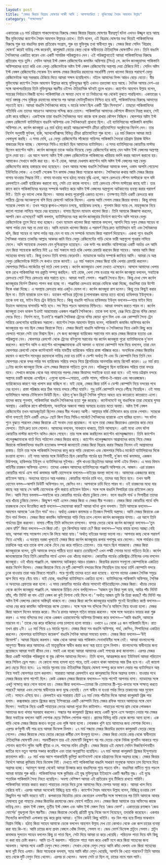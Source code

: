 ```yaml
---
layout: post
title: "মেজর জিয়ার বিদ্রোহ ঘোষণার সাক্ষী আমি : আলাপচারিতা : মুক্তিযোদ্ধা সৈয়দ আহসান উল্লাহ"
category: "সাক্ষাত্কার"
---
```

একাত্তরের ২৬ মার্চ চট্টগ্রামে পাকসেনাদের বিরুদ্ধে মেজর জিয়ার বিদ্রোহ ঘোষণার বীরত্বপূর্ণ ঘটনা এখনও উজ্জ্বল হয়ে আছে বীর মুক্তিযোদ্ধা ক্যাপ্টেন সৈয়দ আহসান উল্লাহর চোখে। তিনি বলেন, এই বিদ্রোহ ঘোষণার মধ্য দিয়েই পাকিস্তানিদের বিরুদ্ধে শুরু হয় বাঙালির প্রথম প্রতিরোধ সংগ্রাম, শুরু হয় মুক্তিযুদ্ধ তথা স্বাধীনতা যুদ্ধ। মেজর জিয়া সেদিন ‘বিদ্রোহ ঘোষণা’ করেই দায়িত্ব শেষ করেননি, কালুরঘাট বেতার কেন্দ্র থেকে স্বাধীনতার ঐতিহাসিক ঘোষণাটিও দেন। তিনি বাঙালি সৈনিকদের একত্রিত করেন এবং একটি সামরিক পরিকল্পনাও দেন। এই পরিকল্পনাতেই আমরা পাকিস্তানিদের বিরুদ্ধে প্রতিরোধ গড়ে তুলি। সেদিন আমরা ইস্ট বেঙ্গল রেজিমেন্টের কমান্ডিং অফিসার (সিও) লে. কর্নেল জানজুয়াসহ পাকিস্তানি অফিসারদের হত্যা করি এবং বেলুচ রেজিমেন্টকে অষ্টম ইস্ট বেঙ্গল রেজিমেন্টের অস্ত্রশস্ত্র দেয়া ঠেকিয়ে দিই। সেদিন অষ্টম ইস্ট বেঙ্গল রেজিমেন্টের সেকেন্ড ইন কমান্ড মেজর জিয়াউর রহমানের সহধর্মিণী বেগম খালেদা জিয়ার পরামর্শে বেলুচ রেজিমেন্টকে অস্ত্র সরবরাহ ঠেকিয়ে দিতে আমরা সক্ষম হয়েছিলাম। নইলে আমাদের বিপদ আরও বেড়ে যেতো।
বীর মুক্তিযোদ্ধা ক্যাপ্টেন সৈয়দ আহসান উল্লাহর কাছে মুক্তিযুদ্ধের স্মৃতি এখনও তরতাজা হয়ে আছে। দৈনিক আমার দেশ-এর সঙ্গে আলাপচারিতায় তিনি মুক্তিযুদ্ধের স্মরণীয় ওইসব ঐতিহাসিক ঘটনাই তুলে ধরেন।
ক্যাপ্টেন আহসান উল্লাহ বলেন, সত্তরের নির্বাচনে বিজয়ী হলেও পাকিস্তানিরা যে ক্ষমতা দেবে না তা নির্বাচনের পর থেকেই বুঝতে পারছিলাম। একাত্তরের ৭ মার্চে বঙ্গবন্ধু শেখ মুজিবুর রহমানের ভাষণের পর আমরা মোটামুটিভাবে নিশ্চিত হয়ে যাই, পাকিস্তানিদের বিরুদ্ধে আমাদের লড়তেই হবে। আমরা বাঙালি সৈনিকদের কাছে ৭ মার্চের ভাষণ ছিল একটি ‘গ্রিন সিগন্যাল’। তাছাড়া পাকিস্তানিদের গতিবিধি এবং তাদের আচরণও আমাদের সন্দিগ্ধ করে তোলে। পাকিস্তানিরা আমাদের কৌশলে কীভাবে নিরস্ত্র করবে, সেই চেষ্টা করে যাচ্ছিল। একইসঙ্গে তারা বাঙালি সৈনিকদের অন্য কাজে ব্যস্ত রাখার কৌশল নিচ্ছিল। ষোলশহর অষ্টম ইস্ট বেঙ্গল রেজিমেন্ট ব্যাটালিয়নে বাঙালি অফিসার এবং সৈনিকদেরই প্রাধান্য ছিল। এই ব্যাটালিয়নের পাকিস্তানি কমান্ডিং অফিসার লে. কর্নেল জানজুয়া ২৪ মার্চ হঠাত্ করেই আন্তঃকোম্পানি ক্রীড়া প্রতিযোগিতা অনুষ্ঠানের নির্দেশ দেন। তার নির্দেশ অনুযায়ী ফুটবল, হকি, অ্যাথলেটিক্সসহ বিভিন্ন ক্রীড়া প্রতিযোগিতা শুরু হলো। ২৪ মার্চ বিকালে আমরা মাঠে খেলাধুলা করছি। এ সময় দেখি, ২৪ বেলুচ রেজিমেন্টের সাঁজোয়া গাড়িসহ পাকিস্তানি সৈন্যরা চট্টগ্রাম রিয়াজ উদ্দিন বাজারের দিকে যাচ্ছে। ষোলশহর সিডিএ মার্কেটে ছিল আমাদের ব্যাটালিয়ন। এ সময় ব্যাটালিয়নের কোয়ার্টার মাস্টার ছিলেন ক্যাপ্টেন অলি। কর্নেল জানজুয়া তাকে অর্ডার দিয়েছে বেলুচ রেজিমেন্টের কাছে যেন অষ্টম ইস্ট বেঙ্গলের অস্ত্রশস্ত্র তুলে দেয়া হয়। এর আগে অবশ্য অষ্টম ইস্ট বেঙ্গল রেজিমেন্টকে পাকিস্তানের খারিয়ায় বদলি করার আদেশ করানো হয়। আমাকেও সেখানে বদলি করা হয়। যা-ই হোক, আমরা দেখলাম ক্যাপ্টেন অলি অষ্টম ইস্ট বেঙ্গলের অস্ত্র বেলুচ রেজিমেন্টের কাছে হস্তান্তরে বাধ্য হয়েছেন। তখন আমার সঙ্গের বাঙালি সৈনিকরা আমাকে বলল, ওস্তাদ আপনি গোয়েন্দা ইউনিটের লোক। এ তথ্যটি সেকেন্ড ইন কমান্ড মেজর জিয়া স্যারকে জানান। সৈনিকদের কথায় আমি মেজর জিয়ার বাসায় যাওয়ার সিদ্ধান্ত নিই। বাসায় যাওয়ার পথে হঠাত্ মাথায় বুদ্ধি এলো, আগে রেলওয়ে স্টেশন মাস্টারকে বলে যদি রেললাইনে একটি ব্যারিকেড করানো যায়, সেটা তো কাজে লাগবে। তাই রেলওয়ে স্টেশন মাস্টারের কাছে যাই। তার কানে কানে পাকিস্তানিদের ষড়যন্ত্র সম্পর্কে অবহিত করে অষ্টম ইস্ট বেঙ্গলের অস্ত্রগুলো আটকানোর ব্যবস্থা করার পরামর্শ দিই। তিনি খুব ভালো লোক ছিলেন। আমার কথায় পুরোপুরি একমত হলেন। তত্ক্ষণাত্ তিনি একটি রেলওয়ে কার পাঠিয়ে ট্রেনের অনেকগুলো বগি দিয়ে রেলগেট আটকে দিলেন। এরপর আমি গেলাম মেজর জিয়ার বাসায়। কিন্তু বাসায় স্যারকে পেলাম না। তখন শহরে জ্বালাও-পোড়াও চলছে, ব্যারিকেড চলছে। শুনলাম জিয়া স্যার লে. মাহফুজকে নিয়ে কালো পতাকা লাগিয়ে শহরে বের হয়েছেন। বাসায় ছিলেন ম্যাডাম খালেদা জিয়া। তিনি আমাকে জিজ্ঞাসা করলেন, আপনি কেন এসেছেন? আমি বললাম, ব্যাটালিয়নের অস্ত্র কর্নেল জানজুয়ার নির্দেশে ক্যাপ্টেন অলি সাহেব বেলুচ রেজিমেন্টকে তুলে দিতে বাধ্য হচ্ছেন। তখন ম্যাডাম খালেদা জিয়া আমাকে বললেন, আপনি গিয়ে বলুন মেজর সাহেব না আসা পর্যন্ত যেন অস্ত্র না দেয়া হয়। আমি ম্যাডাম খালেদা জিয়ার এ পরামর্শ নিয়ে দ্রুত ব্যাটালিয়নে যাই এবং সৈনিকদের বলি, জিয়া সাহেব না আসা পর্যন্ত অস্ত্র যেন না যায় সে সম্পর্কে ম্যাডাম জিয়া পরামর্শ দিয়েছেন। একথা শুনে বাঙালি সৈনিকরা নারায়ে তাকবির আল্লাহ আকবর ধ্বনি দিয়ে বেলুচ রেজিমেন্টের গাড়ি থেকে ভারী অস্ত্রগুলো পুনরায় নামিয়ে ফেলে। অলি সাহেবকে দেখলাম যেন দুশ্চিন্তামুক্ত হয়েছেন। এক ঘণ্টা পর কমান্ডিং অফিসারের একটি অর্ডার এল আমি যেন জিয়া সাহেবকে জানিয়ে দিই ২৫ মার্চ সকালে মাঠে হকি খেলার রেফারি করবেন জিয়া সাহেব। আবার আমি জিয়া সাহেবের বাসায় যাই। কিন্তু তখনও তিনি বাসায় ফেরেননি। ম্যাডামকে অর্ডার সম্পর্কে জানিয়ে আসি। আমরা যে অস্ত্র বেলুচ রেজিমেন্টকে দিইনি সে কথাও তাকে জানাই। ২৫ মার্চ সকালে মেজর জিয়া হকি খেলার রেফারি করলেন। ষোলশহর সিডিএ মার্কেটের পূর্ব মাঠে খেলা চলছে। কর্নেল জানজুয়াও খেলা দেখতে এসেছেন। আসলে আমাদের খেলায় ব্যস্ত রেখে পাকিস্তানিরা সব প্রস্তুতি সম্পন্ন করছিল। যাই হোক, খেলা শেষ হওয়ার পর কর্নেল জানজুয়া বললেন, সবাইকে রেলওয়ে গেটে গিয়ে রেলওয়ে কার সরাতে হবে। আমরা সবাই গেলাম। পাঞ্জাবি সৈন্যও ছিল। কিন্তু দেখা গেল কর্নেল জানজুয়ার নির্দেশ ঠিকমত পালন করা হচ্ছে না। পাঞ্জাবিরা রেলওয়ে কারের যেদিকে ধাক্কা দিচ্ছে, বাঙালিরা তার উল্টো দিকে ধাক্কা দিচ্ছে। এ অবস্থায় রেলওয়ে কার একটুও হেলল না। কর্নেল জানজুয়া রাগ হলেন। কিন্তু তার কিছুই করার ছিল না। তিনি ব্যারাকে চলে যান। ডাকেন পানিওর প্লাটুনের (গোলাবারুদ যাদের হাতে থাকে) হাবিলদার ইউনূসকে। তাকে বলা হয়, মাইন দিয়ে ট্রেন উড়িয়ে দিতে। কিন্তু বাঙালি পানিওর হাবিলদার ইউনূস বললেন—স্যার মাইন দিয়ে উড়ালে আমাদের বাসাবাড়ি ক্ষতি হবে। সব গিয়ে পড়বে আমাদের বিল্ডিংয়ে। আমরা বসবাস করতে পারব না। কর্নেল জানজুয়া তখন ডাকল ইএমই আরমোরার একজন পাঞ্জাবি সৈনিককে। তাকে বলা হলো, রেঞ্জ দিয়ে ট্রেনের বগির জোড়া ভেঙে দিতে। নির্দেশ মতে, ইএমই’র পাঞ্জাবি সৈনিকরা ট্রেনের বগির জোড়া খুলে দিল এবং এক কোম্পানি সৈন্য ট্রেন সারিয়ে রেলগেটের ব্যারিকেড সরালো।
ক্যাপ্টেন সৈয়দ আহসান উল্লাহ বলেন, পাকিস্তানি কমান্ডিং অফিসার কর্নেল জানজুয়ার বড় ভয় ছিল মেজর জিয়াকে নিয়ে। মেজর জিয়াই বাঙালি অফিসার ও সৈনিকদের নিয়ে একটা কিছু করে ফেলতে পারেন সেটা তার বিশ্বাস ছিল। সে জন্য জানজুয়া ব্যারিকেড সরানোর নাম করে মেজর জিয়াকে হত্যার এক পরিকল্পনা নেন। ষোলশহর রেলগেট থেকে ট্রেনের বগিগুলো সরানোর পর কর্নেল জানজুয়া পুরো ব্যাটালিয়নকে দু’ভাগ করলেন। ক্যাপ্টেন অলি ও ক্যাপ্টেন খালেকুজ্জামানকে এবি আলফা ও ব্যাভো কোম্পানি সঙ্গে দিয়ে বললেন, তারা যেন ষোলশহর রেলগেট থেকে ক্যান্টনমেন্ট পর্যন্ত যাবতীয় ব্যারিকেড সরিয়ে রাস্তা পরিষ্কার করে।
অন্যদিকে মেজর জিয়াউর রহমান ও ক্যাপ্টেন সাদেকুর রহমানকে দায়িত্ব দেয়া হয় চার্লি ও ডেল্টা অর্থাত্ সি এবং ডি কোম্পানি নিয়ে তিনি যেন ষোলশহর থেকে বন্দর পর্যন্ত সব ব্যারিকেড সরিয়ে বন্দরে গিয়ে ব্রিগেডিয়ার আনসারির কাছে রিপোর্ট করেন। ২৫ মার্চ রাত ১১টায় কর্নেল জানজুয়া নিজে এসে মেজর জিয়াকে গাড়িতে তুলে দেন। পরিকল্পনা ছিল ব্যারিকেড সরিয়ে তারা বন্দরে যাবে। সেখানে জাহাজ থেকে অস্ত্র নামানোর পরপর মেজর জিয়াসহ সবাইকে হত্যা করা হবে। ওই সময় চট্টগ্রাম বন্দরে অস্ত্রসহ চারটি জাহাজ এসেছিল। এগুলো হলো—সোয়াত, এমভি শামস, শফিনা-ই-আরব এবং আওরঙ্গজেব। ব্যারিকেডের কারণে অস্ত্র খালাস করা যাচ্ছিল না। যাই হোক, মেজর জিয়া চার্লি ও ডেল্টা কোম্পানি নিয়ে বন্দরের পথে বের হলেন। রাস্তা পরিষ্কার করে ঠিক সময়ে বন্দরে পৌঁছা যায়নি। শুধু চার্লি কোম্পানি বন্দরে পৌঁছে গিয়েছিল। ওই সময় ব্যাটালিয়নে আমার টেলিফোন ডিউটি ছিল। হঠাত্ দু’জন রিক্রুট সৈনিক গুলিতে আহত হয়ে কাতরাতে কাতরাতে এলো। তাদের কাছে শুনলাম, পাকিস্তানিরা বাঙালি সৈনিকদের হত্যা শুরু করেছে। ক্যান্টনমেন্টে বহু বাঙালিকে তারা মেরেছে ঘুমন্ত অবস্থায়। একদিকে রাগে কাঁপছিলাম, অন্যদিকে অজানা শঙ্কায় অসহায় হওয়ায় মতো অবস্থা। অষ্টম ইস্ট বেঙ্গল রেজিমেন্টের তখন অ্যাডজুটেম্লট ছিলেন মেজর মীর শওকত আলী। আল্লাহর মর্জি টেলিফোন করে তাকে পেলাম। স্যারকে ঘটনা বলতেই তিনি একটি এম৩৮ ছোট জিপ নিয়ে সিডিএ মার্কেটে সৈনিকদের ব্যারাকে এসে হাজির হলেন। সব ঘটনা শুনে বুঝতে পারলেন মেজর জিয়াকে এই সংবাদ দেয়া প্রয়োজন। না হলে তারা মেজর জিয়াকেও গ্রেফতার করে মেরে ফেলবে। তিনি দ্রুত চলে গেলেন। আমাদের বললেন, সাবধানে থাকতে, তিনি আসছেন। এরই মধ্যে এসব ঘটনা কোয়ার্টার মাস্টার ক্যাপ্টেন অলিও জেনে গেছেন। তার সঙ্গে কাজ করছিলেন ক্যাপ্টেন খালেকুজ্জামান। তিনি ক্যাপ্টেন খালেকুজ্জামানকে বার্তা দিয়ে পাঠালেন মেজর জিয়ার কাছে। ক্যাপ্টেন খালেকুজ্জামান আগ্রাবাদের কাছে গিয়ে মেজর জিয়াকে পাকিস্তানিদের বাঙালি হত্যাকাণ্ড সম্পর্কে জানাতেই মেজর জিয়া বিদ্রোহ করার সিদ্ধান্ত নিলেন ওই আগ্রাবাদের রাস্তায়। তিনি তার সঙ্গে পাকিস্তানি সৈন্যদের কাবু করে গাড়ি ফেরালেন এবং ষোলশহর সিডিএ মার্কেটে ব্যাটালিয়নের দিকে রওয়ানা হলেন। ওই সময় আমার সঙ্গে ডিউটিতে ছিল কোয়ার্টার গার্ডের ছয় সিপাহী, দু’জন গার্ড কমান্ডার, একজন বিউগলার, হাবিলদার ইউনুস ও ব্যাটালিয়নের সুইপার। গুলি খাওয়া রিক্রুটদের আমরা ফাস্ট এইড দিলাম। এ সময় বিমান বাহিনীর চারজন অফিসার এলেন। তাদের একজন আমাদের ব্যাটালিয়নের পাঞ্জাবি অফিসার লে. আজম। এরা চারজন কোয়ার্টার গার্ডে এসে গার্ড কমান্ডার আলী হোসেনকে বললেন—বাইরের অবস্থা ভালো নয়। আমাদের একজনের কাছে রাইফেল আছে। অন্যদের হাতেও অস্ত্র দরকার। কোয়ার্টার গার্ডের চাবি দাও, তাদের অস্ত্র দিতে হবে। তখন আলী হোসেন বলল—আপনি ডিউটি অফিসারও নন, জেসিও নন। আপনাকে চাবি দিতে পারব না। ওই চারজনের মধ্যে যার কাছে অস্ত্র আছে সে আলী হোসেনকে গুলি করতে রাইফেল উঠাল। সঙ্গে সঙ্গে বাঙালি সিপাহিরা তার রাইফেল কেড়ে নিল। আমি গিয়ে বললাম—সবাইকে ধরে কোয়ার্টার গার্ডের খাঁচায় ঢুকিয়ে ফেল। ফলে বাঙালি গার্ড ও সিপাহীরা তাদের ধরে খাঁচায় ঢুকিয়ে ফেলল। কিছুক্ষণ পরই এলেন মেজর জিয়া ও মেজর মীর শওকত। মেজর জিয়া কোয়ার্টার গার্ডে বন্দি চারজনকে দেখে উত্তেজিত কণ্ঠে বললেন—মেহমানরা কারা? আমরা ঘটনা খুলে বললাম। তিনি আমাকে বললেন— আহসান আমাকে ‘এক তিন গার্ড’ দাও। অর্থাত্ একজন কমান্ডার ও তিনজন সিপাহি অস্ত্রসহ। আমি মেজর জিয়াকে এক তিন গার্ড দিলাম। মেজর জিয়া কমান্ডিং অফিসারের গাড়ি নিয়ে চলে গেলেন কর্নেল জানজুয়ার বাসায়। এর আগে তিনি গার্ডদের ব্রিফ করলেন। বাসায় পৌঁছে তিনি কলিংবেল চাপলেন। বাসার ভেতর থেকে কর্নেল জানজুয়া বললেন—‘তুম কোন হ্যাঁ?’ জিয়া বললেন—মে জিয়া হোঁ। তুম কিসলিয়ে আয়া হে? জিয়া বললেন—‘স্যার বাহার হালত আচ্ছা নেহি হ্যায়, আপকা পাছ সাজেশন লেনে কি লিয়ে আয়া হ্যায়।’ অর্থাত্ বাইরের অবস্থা ভালো নয়। আপনার কাছ থেকে পরামর্শ নিতে এসেছি। এ অবস্থায় দরজা খুলতেই মেজর জিয়া কর্নেল জানজুয়ার কলার গলাসুদ্ধ ধরে ফেলেন। সঙ্গে গার্ডরাও তার চারদিকে অস্ত্র ধরে তাকে বাসা থেকে টেনে বের করে গাড়িতে তোলেন। তার পরনে ছিল পায়জামা। মেজর জিয়া জানজুয়াকে বলেন, তুমি আমাকে বন্দরে পাঠিয়ে হত্যা করতে চেয়েছিলে? এখন লক্ষ্মী সোনার মতো গাড়িতে উঠো। কর্নেল জানজোয়াকে নিয়ে তিনি কোয়ার্টার গার্ডে এলেন এবং খাঁচায় ভরলেন। কোয়ার্টার গার্ডের রেজিস্ট্রার টেবিলের ওপর বসলেন জানজুয়া। ওই খাঁচায় পাঞ্জাবি লে. আজমসহ আটককৃত আরও চারজন। জিয়াউর রহমান সবগুলো কোম্পানিকে একত্রিত করার নির্দেশ দিলেন। মেজর জিয়াকে নিয়ে যে দুটি কোম্পানি বন্দরের দিকে গিয়েছিল তার মধ্যে চার্লি কোম্পানি বন্দরে ঢুকে যাওয়ায় তারা আর ফিরতে পারেনি। পরে শুনেছি তাদের হত্যা করা হয়েছে। হাশেম নামের একজন সৈনিক সমুদ্রে ঝাপ দিয়ে পড়ে বেঁচে যায়। যাই হোক, বাঙালিরা ব্যাটালিয়নে একত্রিত হলো। ব্যাটালিয়নের পাকিস্তানি অফিসার, সৈনিক ও অন্যদের গ্রেফতার করা হলো। এ সময় কোয়ার্টার গার্ডের খাঁচার সামনেই দাঁড়িয়েছিলেন মেজর জিয়া। খাঁচার ভেতর থেকে কর্নেল জানজুয়া পাঞ্জাবি লে. আজমকে চিন্তিত দেখে বলছিলেন— ‘আজম তুম কিয়া সুস্তা হ্যায়, আউর পাঁচ মিনিট হ্যাঁয়, পাঁচ মিনিট কা বাদ এইট বেঙ্গল কা কুই নিশানা নেহি মিলে গা।’ অর্থাত্ আজম তুমি কি চিন্তা করছ? পাঁচ মিনিট পর অষ্টম ইস্ট বেঙ্গলের কোনো অস্তিত্বই থাকবে না। মেজর জিয়া কর্ণেল জানজুয়ার দম্ভোক্তি শুনেই উত্তেজিত কণ্ঠে বললেন—ওদের বের করে কমান্ডিং অফিসারের কক্ষে ঢোকাও। সঙ্গে সঙ্গে সব বন্দিকে সিও’র অফিসে নিয়ে যাওয়া হলো। মেজর জিয়া আদেশ দিলেন ফায়ার করো। সিও’র রানার আবদুল মতিন ফায়ার করলেন। সঙ্গে সঙ্গে অন্যরাও ফায়ার করা শুরু করল। এ সময় বন্দিদের মধ্য থেকে একজন এয়ারফোর্সের অফিসার চিত্কার করে বললেন—‘আমি বাঙালি, আমাকে মারবেন না।’ তাকে বের করে বাকিদের ওপর চালানো হলো ফায়ার। ওখানে ২০ থেকে ২৫ জন পাকিস্তানি ছিল।
রাত তখন প্রায় ২টা। ২৫ মার্চ গিয়ে ২৬ মার্চের সূচনা। মেজর জিয়া সব বাঙালি অফিসার, গার্ড, জেসিও, সিপাহিদের একত্রিত করলেন। ষোলশহর ব্যাটালিয়নে কয়েকশ’ বাঙালি সৈনিক আমরা সমবেত হলাম। মেজর জিয়া বললেন—‘উই রিভোল্ট’। আমরা বিদ্রোহ করলাম। আজ থেকে আমরা আর পাকিস্তান সেনাবাহিনীর সঙ্গে নেই। আমরা বাংলাদেশের আনুগত্য স্বীকার করে আমাদের এই মাতৃভূমিকে স্বাধীন করার জন্য অস্ত্র হাতে তুলে নিলাম। বাংলাদেশের স্বাধীনতার জন্য প্রয়োজনে আমরা সবাই জীবন দেব। সবাই এক বাক্যে আমরা আমাদের একই শপথের কথা জানালাম। এরপর মেজর জিয়া একটি সামরিক পরিকল্পনা বা যুদ্ধ কৌশল আমাদের দিলেন। তিনি বলেন, আত্মরক্ষার জন্য ইউনিফর্ম আমরা পরিত্যাগ করে সিভিল ড্রেস পরব। যে কোনো সময় হামলা হতে পারে, তাই এখানে থাকা আমাদের আর ঠিক হবে না। এই জায়গা দ্রুত ছেড়ে দিতে হবে। ২৬ মার্চের সূচনায় তার ঐতিহাসিক বিদ্রোহ ঘোষণা সম্পন্ন করে ভাষণ দেয়ার পর ব্যাটালিয়নে অস্ত্র নিয়ে সবাই ষোলশহর ত্যাগ করলাম। সারারাত আমরা রেললাইন ধরে কালুরঘাটের দিকে অগ্রসর হলাম। যাওয়ার পথে মেজর জিয়ার বাসা পাশেই ছিল। কেউ একজন মেজর জিয়াকে বললেন— স্যার পাশেই আপনার বাসা। ম্যাডামের সঙ্গে একটু সাক্ষাত্ করে গেলে ভালো হয়। মেজর জিয়া বললেন—তোমরা কি তোমাদের স্ত্রী-পুত্র-কন্যার সঙ্গে সাক্ষাত্ করতে পারবে? আমরা এখন দেশের স্বাধীনতার জন্য যুদ্ধে নেমেছি। দেশ স্বাধীন না হওয়া পর্যন্ত ফিরে তাকানোর আর সুযোগ নেই। সামনে এগিয়ে যাও।
রেললাইন ধরে সারারাত হেঁটে ২৬ মার্চ ভোর পাঁচটার দিকে আমরা কালুরঘাট ব্রিজ পার হলাম। কক্সবাজার রোডে ব্রিজের কাছে ইপিআরের একটি কোম্পানি নিয়ে মেজর রফিক সাহেব আমাদের সঙ্গে যোগ দিলেন। সবাইকে নিয়ে একটি পাহাড়ের ভেতর আমরা পুরো দিন কাটালাম। পাহাড়ের পাশের গ্রাম থেকে লোকজন আমাদের জন্য খাবার সরবরাহ করলেন। সন্ধ্যার পর কালুরঘাট ব্রিজের কাছে একটি স্কুলে এসে অবস্থান নেয়ার পর মেজর জিয়া সবাইকে বললেন আর্মি পোশাক ছেড়ে সিভিল পোশাক পরতে। গ্রামের বিভিন্ন বাড়ি থেকে কাপড় আনা হলো। এক বাড়ি থেকে মেজর জিয়ার জন্যও ফতুয়া এবং লুঙ্গি আনা হলো। লোকজন খুশি হয়ে আমাদের জন্য পোশাক দিলেন। এরপর কর্ণফুলী নদী পার হয়ে আমরা ডিফেন্স নিলাম। ২৭ মার্চ সন্ধ্যায় মেজর জিয়াউর রহমান কালুরঘাট বেতার কেন্দ্রে গেলেন। মেজর জিয়াকে পেয়ে বেতার কেন্দ্রের কর্মীরা বেশ উত্ফুল্ল হলেন। মেজর জিয়া বেতার কেন্দ্র থেকে স্বাধীনতার ঐতিহাসিক ঘোষণাটি দেন। পরবর্তীকালে তার এই ঘোষণাটি কিছুক্ষণ পর পর বেতার থেকে নিউজ বুলেটিন আকারে পড়ে শোনান ক্যাপ্টেন সুবিদ আলী ভূঁইয়া ও লে. শমসের মবিন চৌধুরী। মেজর জিয়ার এই ঘোষণা সেদিন দিকনির্দেশনাহীন জাতির মনে নতুন আশার সঞ্চার করেছিল এবং তারা অনুপ্রাণিত হয়েছিল।
২৭ মার্চ আমরা কালুরঘাট ব্রিজের হিন্দুপাড়ায় রাতযাপন করি। ২৮ মার্চ খবর আসে পাকবাহিনী কুমিল্লা ক্যান্টনমেন্ট থেকে চট্টগ্রামের দিকে অগ্রসর হচ্ছে। মেজর জিয়ার নির্দেশে আমরা কুমিরায় গিয়ে ডিফেন্স নিই। দেখতে পাই পাকিস্তানিরা বাঙালি সাধারণ মানুষকে সামনে ঢাল হিসেবে দিয়ে অগ্রসর হচ্ছে। অ্যামবুশ অবস্থা থেকেই আমরা চিত্কার করে বাঙালিদের শুয়ে পড়তে বলি। বাঙালিরা মাটিতে শুয়ে পড়লে আমরা ফায়ার শুরু করি। পাকিস্তানিদের সঙ্গে কুমিরার এই যুদ্ধ মুক্তিযুদ্ধের ইতিহাসে একটি স্মরণীয় যুদ্ধ। এই যুদ্ধে শতাধিক পাকিস্তানি সৈন্য নিহত হয়েছিল। অবশ্য বেশিক্ষণ আমরা এই প্রতিরোধ ব্যুহ টিকিয়ে রাখতে পারিনি। পাকিস্তানিরা ফায়ার করতে করতে পাহাড়ের ভেতর দিয়ে ঢুকে আমাদের ঘিরে ফেলার অবস্থা করে। আমরা খাল দিয়ে বেরিয়ে যাই। এরপর আমরা অনেকেই বিচ্ছিন্ন হয়ে পড়ি।
ক্যাপ্টেন সৈয়দ আহসান উল্লাহ বলেন, বিচ্ছিন্ন হওয়ার বেশ কিছুদিন পর আমি ভারতে যাই। কলকাতার থিয়েটার রোডে জেনারেল ওসমানীর সঙ্গে সাক্ষাতের পর তিনি আমাকে আবার মেঘালয়ে তুরা পাহাড়ে মেজর জিয়াউর রহমানের জেড ফোর্সে পাঠিয়ে দেন। মেজর জিয়া আমাকে তার অফিসের কাজে দায়িত্ব দেন। প্রথম ইস্ট বেঙ্গল, তৃতীয় ইস্ট বেঙ্গল এবং অষ্টম ইস্ট বেঙ্গল নিয়ে ‘জেড ফোর্স’। একাত্তরের রণাঙ্গনে ‘জেড ফোর্সের’ যুদ্ধগুলো ছিল স্মরণীয়। মেজর জিয়াকে দেখেছি প্রতিটি যুদ্ধে নিজে অংশ নিয়েছেন, তদারকি করেছেন।
একবার সিলেটের কানাইঘাট এলাকায় যুদ্ধ করে ক্লান্ত আমরা। দু’দিন কেউই কিছু খাইনি। বড় বিল পার হয়ে টিলার মাঝখানে বিশ্রাম নিচ্ছি। হঠাত্ জিয়া সাহেব আমাকে ডেকে বললেন আহসান উল্লাহ দেখ তো কোথাও থেকে এক কাপ চায়ের ব্যবস্থা করা যায় কি-না। আমি চায়ের জন্য প্রথম বেঙ্গলে খোঁজ নিলাম, পেলাম না। জেড ফোর্স ডিফেন্স প্লাটুনে গেলাম। প্লাটুন কমান্ডার সুলতান সাহেব বললেন কিছু চা পাতা ছিল, সেটা দিয়ে আমরা চা করে খেয়েছি। পরিত্যক্ত পাতা দিয়ে যদি কিছু চা করা যায় চেষ্টা করুন।
আমি তা-ই করলাম। পরিত্যক্ত পাতা গরম করে একটি মগে করে জিয়া সাহেবের জন্য আনলাম। আসার পথে একটি বেগুন ক্ষেত পেলাম। সেখান থেকে বেগুন পেড়ে আমি কাঁচা খেলাম এবং জিয়া সাহেবের জন্য দুটি নিয়ে এলাম। জিয়া সাহেবকে বললাম, স্যার আমি কাঁচা বেগুন খেয়েছি, আপনি কি খেতে পারবেন? তিনি আমার হাত থেকে দুটি বেগুন নিয়ে খেলেন। এরপর চা খেলেন। অবশ্য সেটা চা ছিল না, চায়ের নামে গরম পানি।
